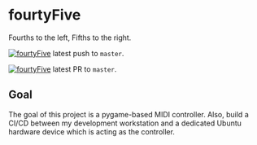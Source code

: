 # fourtyFive
Fourths to the left, Fifths to the right.


[![fourtyFive](https://github.com/geoffserv/fourtyFive/actions/workflows/push_pr.yml/badge.svg?branch=master&event=push)](https://github.com/geoffserv/fourtyFive/actions/workflows/push_pr.yml) latest push to `master`.

[![fourtyFive](https://github.com/geoffserv/fourtyFive/actions/workflows/push_pr.yml/badge.svg?branch=master&event=pull_request)](https://github.com/geoffserv/fourtyFive/actions/workflows/push_pr.yml) latest PR to `master`.

## Goal

The goal of this project is a pygame-based MIDI controller.  Also, build a CI/CD between my development workstation and a dedicated Ubuntu hardware device which is acting as the controller.
